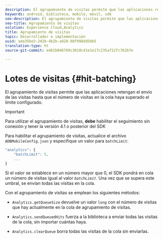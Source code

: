 ```yaml
---
description: El agrupamiento de visitas permite que las aplicaciones retengan el envío de las visitas hasta que el número de visitas en la cola haya superado el límite configurado.
keywords: android, biblioteca, mobile, móvil, sdk
seo-description: El agrupamiento de visitas permite que las aplicaciones retengan el envío de las visitas hasta que el número de visitas en la cola haya superado el límite configurado.
seo-title: Agrupamiento de visitas
solution: Experience Cloud,Analytics
title: Agrupamiento de visitas
topic: Desarrollador e implementación
uuid: ada35be3-242b-4b2b-a828-9bf998dd58b5
translation-type: ht
source-git-commit: e481b046769c3010c41e1e17c235af22fc762b7e

---
```



# Lotes de visitas {#hit-batching}

El agrupamiento de visitas permite que las aplicaciones retengan el envío de las visitas hasta que el número de visitas en la cola haya superado el límite configurado.

>[!IMPORTANT]
>
>Para utilizar el agrupamiento de visitas, **debe** habilitar el seguimiento sin conexión y tener la versión 4.1 o posterior del SDK

Para habilitar el agrupamiento de visitas, actualice el archivo `ADBMobileConfig.json` y especifique un valor para `batchLimit`:

```js
"analytics": {
    "batchLimit": 5,
    ...
}
```

Si el valor se establece en un número mayor que 0, el SDK pondrá en cola un número de visitas igual al valor *`batchLimit`*. Una vez que se supera este umbral, se envían todas las visitas en la cola.

Con el agrupamiento de visitas se emplean los siguientes métodos:

* `Analytics.getQueueSize` devuelve un valor `long` con el número de visitas que hay actualmente en la cola de agrupamiento de visitas.

* `Analytics.sendQueuedHits` fuerza a la biblioteca a enviar todas las visitas de la cola, sin importar cuántas haya.
* `Analytics.clearQueue` borra todas las visitas de la cola sin enviarlas.

